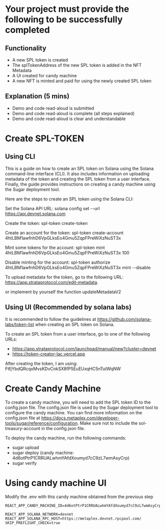 # Your project must provide the following to be successfully completed

## Functionality

- A new SPL token is created
- The splTokenAddress of the new SPL token is added in the NFT Metadata
- A UI created for candy machine
- A new NFT is minted and paid for using the newly created SPL token

## Explanation (5 mins)

- Demo and code read-aloud is submitted
- Demo and code read-aloud is complete (all steps explained)
- Demo and code read-aloud is clear and understandable

# Create SPL-TOKEN

## Using CLI

This is a guide on how to create an SPL token on Solana using the Solana command-line interface (CLI). It also includes information on uploading metadata of the token and creating the SPL token from a user interface. Finally, the guide provides instructions on creating a candy machine using the Sugar deployment tool.

Here are the steps to create an SPL token using the Solana CLI:

Set the Solana API URL: solana config set --url https://api.devnet.solana.com

Create the token: spl-token create-token

Create an account for the token: spl-token create-account
4htLBM1awfnhD6VpGLksEo4Gmu5ZqpFPreWiXzNuST3x

Mint some tokens for the account: spl-token mint 4htLBM1awfnhD6VpGLksEo4Gmu5ZqpFPreWiXzNuST3x 100

Disable minting for the account: spl-token authorize 4htLBM1awfnhD6VpGLksEo4Gmu5ZqpFPreWiXzNuST3x mint --disable

To upload metadata for the token, go to the following URL: https://app.strataprotocol.com/edit-metadata.

or implement by yourself the function updateMetadataV2

## Using UI (Recommended by solana labs)

It is recommended to follow the guidelines at https://github.com/solana-labs/token-list when creating an SPL token on Solana.

To create an SPL token from a user interface, go to one of the following URLs:

- https://app.strataprotocol.com/launchpad/manual/new?cluster=devnet
- https://token-creator-lac.vercel.app

After creating the token, I am using: FtfjYbdQRcqxMvsKDvCnkSX8fP5EuEUxqHC5nTutWqNW

# Create Candy Machine

To create a candy machine, you will need to add the SPL token ID to the config.json file. The config.json file is used by the Sugar deployment tool to configure the candy machine. You can find more information on the config.json file at https://docs.metaplex.com/developer-tools/sugar/reference/configuration. Make sure not to include the sol-treasury-account in the config.json file.

To deploy the candy machine, run the following commands:

- sugar upload
- sugar deploy (candy machine: 4d6otPtrP1CRRUALwhmYAfdXoumyd7cC9zL7wmAsyCrp)
- sugar verify

# Using candy machine UI

Modify the .env with this candy machine obtained from the previous step

```
REACT_APP_CANDY_MACHINE_ID=4d6otPtrP1CRRUALwhmYAfdXoumyd7cC9zL7wmAsyCrp

REACT_APP_SOLANA_NETWORK=devnet
REACT_APP_SOLANA_RPC_HOST=https://metaplex.devnet.rpcpool.com/
SKIP_PREFLIGHT_CHECK=true
```
